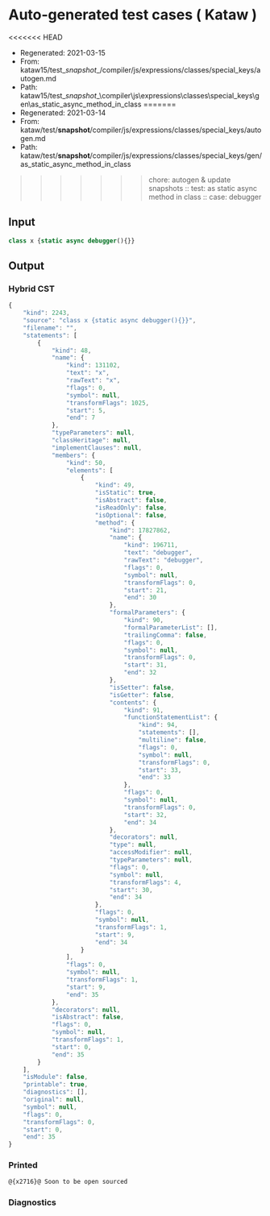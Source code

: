 # Auto-generated test cases ( Kataw )
<<<<<<< HEAD
- Regenerated: 2021-03-15
- From: kataw15/test\__snapshot__/compiler/js/expressions/classes/special_keys/autogen.md
- Path: kataw15/test\__snapshot__\compiler\js\expressions\classes\special_keys\gen\as_static_async_method_in_class
=======
- Regenerated: 2021-03-14
- From: kataw/test/__snapshot__/compiler/js/expressions/classes/special_keys/autogen.md
- Path: kataw/test/__snapshot__/compiler/js/expressions/classes/special_keys/gen/as_static_async_method_in_class
>>>>>>> chore: autogen & update snapshots
> :: test: as static async method in class
> :: case: debugger
## Input

`````js
class x {static async debugger(){}}
`````

## Output

### Hybrid CST

```javascript
{
    "kind": 2243,
    "source": "class x {static async debugger(){}}",
    "filename": "",
    "statements": [
        {
            "kind": 48,
            "name": {
                "kind": 131102,
                "text": "x",
                "rawText": "x",
                "flags": 0,
                "symbol": null,
                "transformFlags": 1025,
                "start": 5,
                "end": 7
            },
            "typeParameters": null,
            "classHeritage": null,
            "implementClauses": null,
            "members": {
                "kind": 50,
                "elements": [
                    {
                        "kind": 49,
                        "isStatic": true,
                        "isAbstract": false,
                        "isReadOnly": false,
                        "isOptional": false,
                        "method": {
                            "kind": 17827862,
                            "name": {
                                "kind": 196711,
                                "text": "debugger",
                                "rawText": "debugger",
                                "flags": 0,
                                "symbol": null,
                                "transformFlags": 0,
                                "start": 21,
                                "end": 30
                            },
                            "formalParameters": {
                                "kind": 90,
                                "formalParameterList": [],
                                "trailingComma": false,
                                "flags": 0,
                                "symbol": null,
                                "transformFlags": 0,
                                "start": 31,
                                "end": 32
                            },
                            "isSetter": false,
                            "isGetter": false,
                            "contents": {
                                "kind": 91,
                                "functionStatementList": {
                                    "kind": 94,
                                    "statements": [],
                                    "multiline": false,
                                    "flags": 0,
                                    "symbol": null,
                                    "transformFlags": 0,
                                    "start": 33,
                                    "end": 33
                                },
                                "flags": 0,
                                "symbol": null,
                                "transformFlags": 0,
                                "start": 32,
                                "end": 34
                            },
                            "decorators": null,
                            "type": null,
                            "accessModifier": null,
                            "typeParameters": null,
                            "flags": 0,
                            "symbol": null,
                            "transformFlags": 4,
                            "start": 30,
                            "end": 34
                        },
                        "flags": 0,
                        "symbol": null,
                        "transformFlags": 1,
                        "start": 9,
                        "end": 34
                    }
                ],
                "flags": 0,
                "symbol": null,
                "transformFlags": 1,
                "start": 9,
                "end": 35
            },
            "decorators": null,
            "isAbstract": false,
            "flags": 0,
            "symbol": null,
            "transformFlags": 1,
            "start": 0,
            "end": 35
        }
    ],
    "isModule": false,
    "printable": true,
    "diagnostics": [],
    "original": null,
    "symbol": null,
    "flags": 0,
    "transformFlags": 0,
    "start": 0,
    "end": 35
}
```

### Printed

```javascript
@{x2716}@ Soon to be open sourced
```

### Diagnostics

```javascript

```

